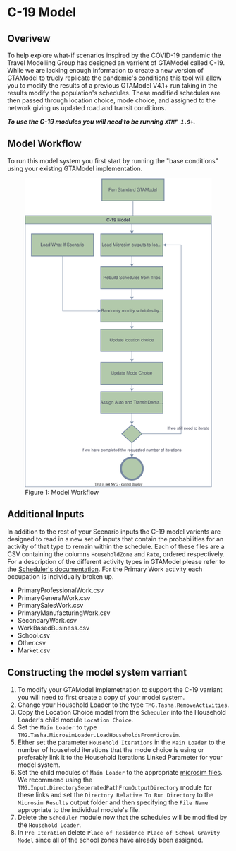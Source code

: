 # C-19 Model

## Overivew

To help explore what-if scenarios inspired by the COVID-19 pandemic the Travel Modelling Group has designed an varrient of GTAModel called C-19.  While we are lacking
enough information to create a new version of GTAModel to truely replicate the pandemic's conditions this tool will allow you to modify the results of a previous
GTAModel V4.1+ run taking in the results modify the population's schedules.  These modified schedules are then passed through location choice, mode choice, and assigned
to the network giving us updated road and transit conditions.

***To use the C-19 modules you will need to be running `XTMF 1.9+`.***

## Model Workflow

To run this model system you first start by running the "base conditions" using your existing GTAModel implementation.

<figure>
    <img src="images/C-19/Workflow.svg" alt="Workflow Diagram" />
    <figcaption>Figure 1: Model Workflow</figcaption>
</figure>

## Additional Inputs

In addition to the rest of your Scenario inputs the C-19 model varients are designed to read in a new set of inputs that contain the probabilities
for an activity of that type to remain within the schedule.  Each of these files are a CSV
containing the columns `HouseholdZone` and `Rate`, ordered respectively. For a description of the different activity types in GTAModel
please refer to the [Scheduler's documentation](scheduler.md#activity-types).  For the Primary Work activity each occupation is individually broken up.

  * PrimaryProfessionalWork.csv
  * PrimaryGeneralWork.csv
  * PrimarySalesWork.csv
  * PrimaryManufacturingWork.csv
  * SecondaryWork.csv
  * WorkBasedBusiness.csv
  * School.csv
  * Other.csv
  * Market.csv

## Constructing the model system varriant

  1. To modify your GTAModel implemetnation to support the C-19 varriant you will need to first create a copy of your model system.
  2. Change your Household Loader to the type `TMG.Tasha.RemoveActivities`.
  3. Copy the Location Choice model from the `Scheduler` into the Household Loader's child module `Location Choice`.
  4. Set the `Main Loader` to type `TMG.Tasha.MicrosimLoader.LoadHouseholdsFromMicrosim`.
  5. Either set the parameter `Household Iterations` in the `Main Loader` to the number of household iterations that the mode choice is using
  or preferably link it to the Household Iterations Linked Parameter for your model system.
  6. Set the child modules of `Main Loader` to the appropriate [microsim files](../user_guide/file_formats/microsim.md).  We recommend using the
  `TMG.Input.DirectorySeperatedPathFromOutputDirectory` module for these links and set the `Directory Relative To Run Directory` to the `Microsim Results`
  output folder and then specifying the `File Name` appropriate to the individual module's file.
  7. Delete the `Scheduler` module now that the schedules will be modified by the `Household Loader`.
  8. In `Pre Iteration` delete `Place of Residence Place of School Gravity Model` since all of the school zones have already been assigned.
